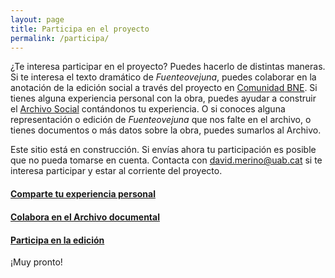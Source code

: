 ```yaml
---
layout: page
title: Participa en el proyecto
permalink: /participa/
---
```


¿Te interesa participar en el proyecto? Puedes hacerlo de distintas maneras. Si te interesa el texto dramático de _Fuenteovejuna_, puedes colaborar en la anotación de la edición social a través del proyecto en [Comunidad BNE](https://comunidad.bne.es/). Si tienes alguna experiencia personal con la obra, puedes ayudar a construir el [Archivo Social](../archivo) contándonos tu experiencia. O si conoces alguna representación o edición de _Fuenteovejuna_ que nos falte en el archivo, o tienes documentos o más datos sobre la obra, puedes sumarlos al Archivo.

Este sitio está en construcción. Si envías ahora tu participación es posible que no pueda tomarse en cuenta. Contacta con [david.merino@uab.cat](mailto:david.merino@uab.cat) si te interesa participar y estar al corriente del proyecto.

<div style="margin-bottom: 20px;"></div>

<div class="row"> <!--Colaboraciones-->
    <div class="col-lg-4">
        <div class="bento-box" id="box-experiencias">
            <div class="">
            </div>
            <a href="{{ site.baseurl }}/participa/archivoexperiencial" class="title-bento-link">
                <div class="title-bento">
                    <h4>Comparte tu experiencia personal</h4>
                </div>
            </a>
        </div>
    </div>
        <div class="col-lg-4">
        <div class="bento-box" id="box-archivo">
            <div class="">
            </div>
            <a href="{{ site.baseurl }}/participa/archivodocumental" class="title-bento-link">
                <div class="title-bento">
                    <h4>Colabora en el Archivo documental</h4>
                </div>
            </a>
        </div>
    </div>
    <div class="col-lg-4">
        <div class="bento-box" id="box-edicion">
            <div class="">
            </div>
            <a href="{{ site.baseurl }}/participa" class="title-bento-link">
                <div class="title-bento">
                    <h4>Participa en la edición </h4>
                </div>
            </a>
            <div class="promo-banner">
                <p>¡Muy pronto!</p>
            </div>
        </div>
    </div>
</div>




